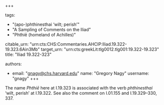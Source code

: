 +++

tags:
- "(apo-)phthinesthai ‘wilt; perish’"
- "A Sampling of Comments on the Iliad"
- "Phthiē (homeland of Achilles)"

citable_urn: "urn:cts:CHS:Commentaries.AHCIP:Iliad.19.322-19.323.6Ain3Mb"
target_urn: "urn:cts:greekLit:tlg0012.tlg001:19.322-19.323"
title: "Iliad 19.322-323"

authors:
- email: "gnagy@chs.harvard.edu"
  name: "Gregory Nagy"
  username: "gnagy"
+++

<p>The name <em>Phthiē</em> here at I.19.323 is associated with the verb <em>phthinesthai</em> ‘wilt, perish’ at I.19.322. See also the comment on I.01.155 and I.19.329–330, 337.  </p>